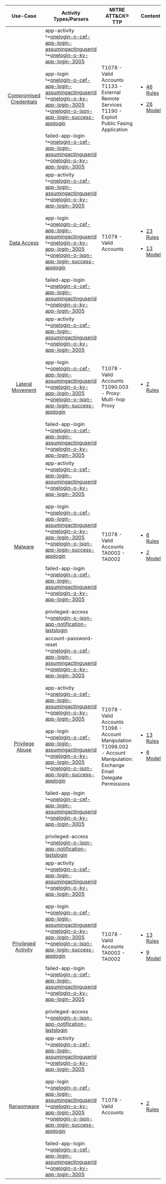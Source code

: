 |    Use-Case    | Activity Types/Parsers    | MITRE ATT&CK® TTP    | Content    |
|:----:| ---- | ---- | ---- |
| [Compromised Credentials](../../../UseCases/uc_compromised_credentials.md) |  app-activity<br> ↳[onelogin-o-cef-app-login-assumingactinguserid](Ps/pC_oneloginocefapploginassumingactinguserid.md)<br> ↳[onelogin-o-kv-app-login-3005](Ps/pC_oneloginokvapplogin3005.md)<br><br> app-login<br> ↳[onelogin-o-cef-app-login-assumingactinguserid](Ps/pC_oneloginocefapploginassumingactinguserid.md)<br> ↳[onelogin-o-kv-app-login-3005](Ps/pC_oneloginokvapplogin3005.md)<br> ↳[onelogin-o-json-app-login-success-applogin](Ps/pC_oneloginojsonapploginsuccessapplogin.md)<br><br> failed-app-login<br> ↳[onelogin-o-cef-app-login-assumingactinguserid](Ps/pC_oneloginocefapploginassumingactinguserid.md)<br> ↳[onelogin-o-kv-app-login-3005](Ps/pC_oneloginokvapplogin3005.md)<br>    | T1078 - Valid Accounts<br>T1133 - External Remote Services<br>T1190 - Exploit Public Fasing Application<br>    | [<ul><li>46 Rules</li></ul><ul><li>26 Models</li></ul>](RM/r_m_onelogin_onelogin_Compromised_Credentials.md) |
|    [Data Access](../../../UseCases/uc_data_access.md)    |  app-activity<br> ↳[onelogin-o-cef-app-login-assumingactinguserid](Ps/pC_oneloginocefapploginassumingactinguserid.md)<br> ↳[onelogin-o-kv-app-login-3005](Ps/pC_oneloginokvapplogin3005.md)<br><br> app-login<br> ↳[onelogin-o-cef-app-login-assumingactinguserid](Ps/pC_oneloginocefapploginassumingactinguserid.md)<br> ↳[onelogin-o-kv-app-login-3005](Ps/pC_oneloginokvapplogin3005.md)<br> ↳[onelogin-o-json-app-login-success-applogin](Ps/pC_oneloginojsonapploginsuccessapplogin.md)<br><br> failed-app-login<br> ↳[onelogin-o-cef-app-login-assumingactinguserid](Ps/pC_oneloginocefapploginassumingactinguserid.md)<br> ↳[onelogin-o-kv-app-login-3005](Ps/pC_oneloginokvapplogin3005.md)<br>    | T1078 - Valid Accounts<br>    | [<ul><li>23 Rules</li></ul><ul><li>13 Models</li></ul>](RM/r_m_onelogin_onelogin_Data_Access.md)    |
|        [Lateral Movement](../../../UseCases/uc_lateral_movement.md)        |  app-activity<br> ↳[onelogin-o-cef-app-login-assumingactinguserid](Ps/pC_oneloginocefapploginassumingactinguserid.md)<br> ↳[onelogin-o-kv-app-login-3005](Ps/pC_oneloginokvapplogin3005.md)<br><br> app-login<br> ↳[onelogin-o-cef-app-login-assumingactinguserid](Ps/pC_oneloginocefapploginassumingactinguserid.md)<br> ↳[onelogin-o-kv-app-login-3005](Ps/pC_oneloginokvapplogin3005.md)<br> ↳[onelogin-o-json-app-login-success-applogin](Ps/pC_oneloginojsonapploginsuccessapplogin.md)<br><br> failed-app-login<br> ↳[onelogin-o-cef-app-login-assumingactinguserid](Ps/pC_oneloginocefapploginassumingactinguserid.md)<br> ↳[onelogin-o-kv-app-login-3005](Ps/pC_oneloginokvapplogin3005.md)<br>    | T1078 - Valid Accounts<br>T1090.003 - Proxy: Multi-hop Proxy<br>    | [<ul><li>2 Rules</li></ul>](RM/r_m_onelogin_onelogin_Lateral_Movement.md)    |
|    [Malware](../../../UseCases/uc_malware.md)    |  app-activity<br> ↳[onelogin-o-cef-app-login-assumingactinguserid](Ps/pC_oneloginocefapploginassumingactinguserid.md)<br> ↳[onelogin-o-kv-app-login-3005](Ps/pC_oneloginokvapplogin3005.md)<br><br> app-login<br> ↳[onelogin-o-cef-app-login-assumingactinguserid](Ps/pC_oneloginocefapploginassumingactinguserid.md)<br> ↳[onelogin-o-kv-app-login-3005](Ps/pC_oneloginokvapplogin3005.md)<br> ↳[onelogin-o-json-app-login-success-applogin](Ps/pC_oneloginojsonapploginsuccessapplogin.md)<br><br> failed-app-login<br> ↳[onelogin-o-cef-app-login-assumingactinguserid](Ps/pC_oneloginocefapploginassumingactinguserid.md)<br> ↳[onelogin-o-kv-app-login-3005](Ps/pC_oneloginokvapplogin3005.md)<br><br> privileged-access<br> ↳[onelogin-o-json-app-notification-lastslogin](Ps/pC_oneloginojsonappnotificationlastslogin.md)<br>    | T1078 - Valid Accounts<br>TA0002 - TA0002<br>    | [<ul><li>6 Rules</li></ul><ul><li>2 Models</li></ul>](RM/r_m_onelogin_onelogin_Malware.md)    |
|         [Privilege Abuse](../../../UseCases/uc_privilege_abuse.md)         |  account-password-reset<br> ↳[onelogin-o-cef-app-login-assumingactinguserid](Ps/pC_oneloginocefapploginassumingactinguserid.md)<br> ↳[onelogin-o-kv-app-login-3005](Ps/pC_oneloginokvapplogin3005.md)<br><br> app-activity<br> ↳[onelogin-o-cef-app-login-assumingactinguserid](Ps/pC_oneloginocefapploginassumingactinguserid.md)<br> ↳[onelogin-o-kv-app-login-3005](Ps/pC_oneloginokvapplogin3005.md)<br><br> app-login<br> ↳[onelogin-o-cef-app-login-assumingactinguserid](Ps/pC_oneloginocefapploginassumingactinguserid.md)<br> ↳[onelogin-o-kv-app-login-3005](Ps/pC_oneloginokvapplogin3005.md)<br> ↳[onelogin-o-json-app-login-success-applogin](Ps/pC_oneloginojsonapploginsuccessapplogin.md)<br><br> failed-app-login<br> ↳[onelogin-o-cef-app-login-assumingactinguserid](Ps/pC_oneloginocefapploginassumingactinguserid.md)<br> ↳[onelogin-o-kv-app-login-3005](Ps/pC_oneloginokvapplogin3005.md)<br><br> privileged-access<br> ↳[onelogin-o-json-app-notification-lastslogin](Ps/pC_oneloginojsonappnotificationlastslogin.md)<br> | T1078 - Valid Accounts<br>T1098 - Account Manipulation<br>T1098.002 - Account Manipulation: Exchange Email Delegate Permissions<br> | [<ul><li>13 Rules</li></ul><ul><li>8 Models</li></ul>](RM/r_m_onelogin_onelogin_Privilege_Abuse.md)          |
|     [Privileged Activity](../../../UseCases/uc_privileged_activity.md)     |  app-activity<br> ↳[onelogin-o-cef-app-login-assumingactinguserid](Ps/pC_oneloginocefapploginassumingactinguserid.md)<br> ↳[onelogin-o-kv-app-login-3005](Ps/pC_oneloginokvapplogin3005.md)<br><br> app-login<br> ↳[onelogin-o-cef-app-login-assumingactinguserid](Ps/pC_oneloginocefapploginassumingactinguserid.md)<br> ↳[onelogin-o-kv-app-login-3005](Ps/pC_oneloginokvapplogin3005.md)<br> ↳[onelogin-o-json-app-login-success-applogin](Ps/pC_oneloginojsonapploginsuccessapplogin.md)<br><br> failed-app-login<br> ↳[onelogin-o-cef-app-login-assumingactinguserid](Ps/pC_oneloginocefapploginassumingactinguserid.md)<br> ↳[onelogin-o-kv-app-login-3005](Ps/pC_oneloginokvapplogin3005.md)<br><br> privileged-access<br> ↳[onelogin-o-json-app-notification-lastslogin](Ps/pC_oneloginojsonappnotificationlastslogin.md)<br>    | T1078 - Valid Accounts<br>TA0002 - TA0002<br>    | [<ul><li>13 Rules</li></ul><ul><li>9 Models</li></ul>](RM/r_m_onelogin_onelogin_Privileged_Activity.md)      |
|    [Ransomware](../../../UseCases/uc_ransomware.md)    |  app-activity<br> ↳[onelogin-o-cef-app-login-assumingactinguserid](Ps/pC_oneloginocefapploginassumingactinguserid.md)<br> ↳[onelogin-o-kv-app-login-3005](Ps/pC_oneloginokvapplogin3005.md)<br><br> app-login<br> ↳[onelogin-o-cef-app-login-assumingactinguserid](Ps/pC_oneloginocefapploginassumingactinguserid.md)<br> ↳[onelogin-o-kv-app-login-3005](Ps/pC_oneloginokvapplogin3005.md)<br> ↳[onelogin-o-json-app-login-success-applogin](Ps/pC_oneloginojsonapploginsuccessapplogin.md)<br><br> failed-app-login<br> ↳[onelogin-o-cef-app-login-assumingactinguserid](Ps/pC_oneloginocefapploginassumingactinguserid.md)<br> ↳[onelogin-o-kv-app-login-3005](Ps/pC_oneloginokvapplogin3005.md)<br>    | T1078 - Valid Accounts<br>    | [<ul><li>2 Rules</li></ul>](RM/r_m_onelogin_onelogin_Ransomware.md)    |